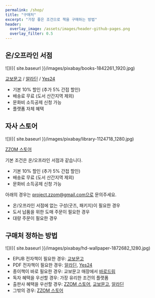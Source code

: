 ```yaml
---
permalink: /shop/
title: "구매처"
excerpt: "가장 좋은 조건으로 책을 구매하는 방법"
header:
  overlay_image: /assets/images/header-github-pages.png
  overlay_filter: 0.5
---
```



## 온/오프라인 서점

![]({{ site.baseurl }}/images/pixabay/books-1842261_1920.jpg)

[교보문고] / [알라딘] / [Yes24]

* 기본 10% 할인 (추가 5% 간접 할인)
* 배송료 무료 (도서 산간지역 제외)
* 문화비 소득공제 신청 가능
* 플랫폼 자체 혜택

## 자사 스토어

![]({{ site.baseurl }}/images/pixabay/library-1124718_1280.jpg)

[ZZOM 스토어]

기본 조건은 온/오프라인 서점과 같습니다.

* 기본 10% 할인 (추가 5% 간접 할인)
* 배송료 무료 (도서 산간지역 제외)
* 문화비 소득공제 신청 가능

아래의 경우는 project.zzom@gmail.com으로 문의주세요.

* 온/오프라인 서점에 없는 구성(굿즈, 패키지)이 필요한 경우
* 도서 납품을 위한 도매 주문이 필요한 경우
* 대량 주문이 필요한 경우

## 구매처 정하는 방법

![]({{ site.baseurl }}/images/pixabay/hd-wallpaper-1872682_1280.jpg)


* EPUB 전자책이 필요한 경우: [교보문고]
* PDF 전자책이 필요한 경우: [알라딘], [Yes24]
* 종이책이 바로 필요한 경우: 교보문고 매장에서 [바로드림]
* 독자 혜택을 우선할 경우: 가장 유리한 조건의 플랫폼 
* 출판사 혜택을 우선할 경우: [ZZOM 스토어], [교보문고], [알라딘]
* 그밖의 경우: [ZZOM 스토어]

[교보문고]: https://product.kyobobook.co.kr/detail/S000200083569
[알라딘]: https://www.aladin.co.kr/shop/wproduct.aspx?ItemId=304705923
[Yes24]: http://www.yes24.com/Product/Goods/115143425
[ZZOM 스토어]: https://smartstore.naver.com/zzom/products/7616969339
[바로드림]: https://www.kyobobook.co.kr/barodrim